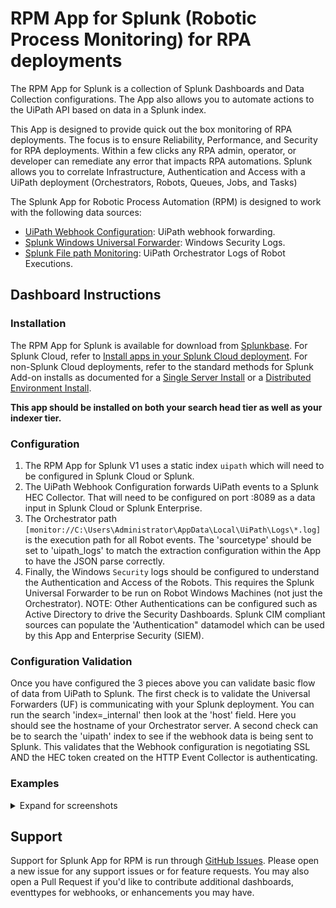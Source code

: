# RPM App for Splunk (Robotic Process Monitoring) for RPA deployments

The RPM App for Splunk is a collection of Splunk Dashboards and Data Collection configurations.  The App also allows you to automate actions to the UiPath API based on data in a Splunk index.

This App is designed to provide quick out the box monitoring of RPA deployments.  The focus is to ensure Reliability, Performance, and Security for RPA deployments.  Within a few clicks any RPA admin, operator, or developer can remediate any error that impacts RPA automations.  Splunk allows you to correlate Infrastructure, Authentication and Access with a UiPath deployment (Orchestrators, Robots, Queues, Jobs, and Tasks)

The Splunk App for Robotic Process Automation (RPM) is designed to work with the following data sources:

* [UiPath Webhook Configuration](./docs/uipath_webhooks_config.MD): UiPath webhook forwarding.
* [Splunk Windows Universal Forwarder](./docs/splunk_uf_windows.MD): Windows Security Logs.
* [Splunk File path Monitoring](./docs/splunk_uf_windows.MD): UiPath Orchestrator Logs of Robot Executions.

## Dashboard Instructions

### Installation

The RPM App for Splunk is available for download from [Splunkbase](https://splunkbase.splunk.com/app/6551/). For Splunk Cloud, refer to [Install apps in your Splunk Cloud deployment](https://docs.splunk.com/Documentation/SplunkCloud/latest/Admin/SelfServiceAppInstall). For non-Splunk Cloud deployments, refer to the standard methods for Splunk Add-on installs as documented for a [Single Server Install](http://docs.splunk.com/Documentation/AddOns/latest/Overview/Singleserverinstall) or a [Distributed Environment Install](http://docs.splunk.com/Documentation/AddOns/latest/Overview/Distributedinstall).

**This app should be installed on both your search head tier as well as your indexer tier.**

### Configuration

1. The RPM App for Splunk V1 uses a static index `uipath` which will need to be configured in Splunk Cloud or Splunk. 
2. The UiPath Webhook Configuration forwards UiPath events to a Splunk HEC Collector.  That will need to be configured on port :8089 as a data input in Splunk Cloud or Splunk Enterprise.
3. The Orchestrator path `[monitor://C:\Users\Administrator\AppData\Local\UiPath\Logs\*.log]` is the execution path for all Robot events. The 'sourcetype' should be set to 'uipath_logs' to match the extraction configuration within the App to have the JSON parse correctly.
4. Finally, the Windows `Security` logs should be configured to understand the Authentication and Access of the Robots. This requires the Splunk Universal Forwarder to be run on Robot Windows Machines (not just the Orchestrator).  NOTE: Other Authentications can be configured such as Active Directory to drive the Security Dashboards.  Splunk CIM compliant sources can populate the 'Authentication" datamodel which can be used by this App and Enterprise Security (SIEM).

### Configuration Validation

Once you have configured the 3 pieces above you can validate basic flow of data from UiPath to Splunk.  The first check is to validate the Universal Forwarders (UF) is communicating with your Splunk deployment.  You can run the search 'index=_internal' then look at the 'host' field.  Here you should see the hostname of your Orchestrator server.  A second check can be to search the 'uipath' index to see if the webhook data is being sent to Splunk.  This validates that the Webhook configuration is negotiating SSL AND the HEC token created on the HTTP Event Collector is authenticating.

### Examples

<details>
  <summary>Expand for screenshots</summary>

#### RPM CoE Insights
  ![RPM CoE Insights](./docs/images/RPM_CoE_Insights.png)

#### RPM CoE Insights 2

  ![RPM CoE Insights 2](./docs/images/RPM_CoE_Insights_2.png)

#### RPA ROI Dashboard

![RPA ROI Dashboard](./docs/images/ROI_Dashboard.png)

#### RPM Security Overview

![RPM Security Overview](./docs/images/RPM_Security_Overview.png)

#### RPM for ITOPS

![System Health Monitor](./docs/images/RPM_for_ITOPS.png)

</details>

## Support

Support for Splunk App for RPM is run through [GitHub Issues](https://github.com/splunk/rpm_app_for_splunk/issues). Please open a new issue for any support issues or for feature requests. You may also open a Pull Request if you'd like to contribute additional dashboards, eventtypes for webhooks, or enhancements you may have.
